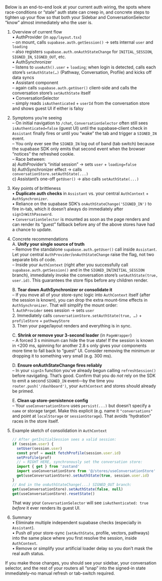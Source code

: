 Below is an end-to-end look at your current auth wiring, the spots where race-conditions or “stale” auth state can creep in, and concrete steps to tighten up your flow so that both your Sidebar and ConversationSelector “know” almost immediately who the user is.

1. Overview of current flow  
   • AuthProvider (in `app/layout.tsx`)  
     – on mount, calls `supabase.auth.getSession()` → sets internal `user` and `loading`  
     – also registers `supabase.auth.onAuthStateChange` for `INITIAL_SESSION`, `SIGNED_IN`, `SIGNED_OUT`, etc.  
   • AuthSynchronizer  
     – listens to `useAuth().user` + `loading`; when login is detected, calls each store’s `setAuthState(…)` (Pathway, Conversation, Profile) and kicks off data syncs  
   • Assistant component  
     – again calls `supabase.auth.getUser()` client-side and calls the conversation store’s `setAuthState` itself  
   • ConversationSelector  
     – simply reads `isAuthenticated` + `userId` from the conversation store and shows guest UI if either is falsy  

2. Symptoms you’re seeing  
   – On initial navigation to `/chat`, `ConversationSelector` often still sees `isAuthenticated=false` (guest UI) until the supabase‐client check in `Assistant` finally fires or until you “wake” the tab and trigger a `SIGNED_IN` event.  
   – You only ever see the `SIGNED_IN` log out of band (tab switch) because the supabase SDK only emits that second event when the browser “notices” the refreshed cookie.  
   – Race between:  
     a) AuthProvider’s “initial session” → sets `user` + `loading=false`  
     b) AuthSynchronizer effect → calls `conversationStore.setAuthState(...)`  
     c) Assistant’s one-off `getUser()` → also calls `setAuthState(...)`  

3. Key points of brittleness  
   • **Duplicate auth checks** in `Assistant` vs. your central `AuthContext` + `AuthSynchronizer`.  
   • Reliance on the supabase SDK’s `onAuthStateChange('SIGNED_IN')` to fire in-tab, which it doesn’t always do immediately after `signInWithPassword`.  
   • `ConversationSelector` is mounted as soon as the page renders and can render its “guest” fallback before any of the above stores have had a chance to update.  

4. Concrete recommendations  
   A. **Unify your single source of truth**  
     – Remove the standalone `supabase.auth.getUser()` call inside `Assistant`. Let your central `AuthProvider`/`onAuthStateChange` raise the flag, not two separate bits of code.  
     – Inside your `AuthContext` (right after you successfully call `supabase.auth.getSession()` and in the `SIGNED_IN`/`INITIAL_SESSION` branch), immediately invoke the conversation store’s `setAuthState(true, user.id)`. This guarantees the store flips before any children render.  

   B. **Tear down AuthSynchronizer or consolidate it**  
     – If you move all of your store-sync logic into `AuthContext` itself (after the session is known), you can drop the extra mount-time effects in `AuthSynchronizer`. That will simplify the mount order:  
       1. `AuthProvider` sees session → sets `user`  
       2. Immediately calls `conversationStore.setAuthState(true, …)` + `profileStore` + `pathwayStore`  
       3. Then your page/layout renders and everything is in sync.  

   C. **Shrink or remove your 3-second loader** (in `PageWrapper`)  
     – A forced 3 s minimum can hide the true state! If the session is known in <200 ms, spinning for another 2.8 s only gives your components more time to fall back to “guest” UI. Consider removing the minimum or dropping it to something very small (e.g. 300 ms).  

   D. **Ensure onAuthStateChange fires reliably**  
     – In your `signIn` function you’ve already begun calling `refreshSession()` before navigating. That’s good. Confirm that you do _not_ rely on the SDK to emit a second `SIGNED_IN` event—by the time you `router.push('/dashboard')`, your `AuthContext` and stores should already be primed.  

   E. **Clean up store-persistence config**  
     – Your `useConversationStore` uses `persist(...)` but doesn’t specify a `name` or storage target. Make this explicit (e.g. name it `"conversations"` and point at `localStorage` or `sessionStorage`). That avoids “hydration” races in the store itself.  

5. Example sketch of consolidation in `AuthContext`  
   ```ts
   // After getInitialSession sees a valid session:
   if (session.user) {
     setUser(session.user)
     const prof = await fetchProfile(session.user.id)
     setProfile(prof)
     // ← RIGHT HERE, synchronously set the conversation store:
     import { get } from 'zustand'
     import useConversationStore from '@/stores/useConversationStore'
     get(useConversationStore).setAuthState(true, session.user.id)
   }
   // And in the onAuthStateChange(...) SIGNED_OUT branch:
   get(useConversationStore).setAuthState(false, null)
   get(useConversationStore).resetState()
   ```

   That way your `ConversationSelector` will see `isAuthenticated: true` _before_ it ever renders its guest UI.

6. Summary  
   • Eliminate multiple independent supabase checks (especially in `Assistant`).  
   • Push _all_ your store-sync (`setAuthState`, profile, vectors, pathways) into the same place where you first resolve the session, inside `AuthContext`.  
   • Remove or simplify your artificial loader delay so you don’t mask the real auth status.  

If you make those changes, you should see your sidebar, your conversation selector, and the rest of your routers all “snap” into the signed-in state immediately–no manual refresh or tab-switch required.
